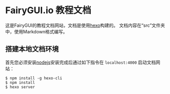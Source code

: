 # FairyGUI.io 教程文档

这是FairyGUI的教程文档网站，文档是使用[hexo](http://hexo.io/)构建的。 文档内容在“src”文件夹中，使用Markdown格式编写。

## 搭建本地文档环境

首先您必须安装[nodejs](http://nodejs.cn/)安装完成后通过如下指令在 `localhost:4000` 启动文档网站：

```
$ npm install -g hexo-cli
$ npm install
$ hexo server
```